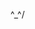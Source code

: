 \^_^/ 
<!---
<h3 align="center">
  Welcome to Aswin Sankar's profile!
  <img src="https://media.giphy.com/media/hvRJCLFzcasrR4ia7z/giphy.gif" width="28">
</h3>

👀:
![Profile View Counter](https://komarev.com/ghpvc/?username=aswin888)


🥳:
![Hits](https://hitcounter.pythonanywhere.com/count/tag.svg?url=https://github.com/aswin888/Python)

📊
<br/>
![Your Repository's Stats](https://github-readme-stats.vercel.app/api?username=aswin888&show_icons=true)

🐱‍💻
<br/>
![Your Repository's Stats](https://github-readme-stats.vercel.app/api/top-langs/?username=aswin888&theme=blue-green)

<br/>
![Jokes Card](https://readme-jokes.vercel.app/api)

## 🔥 Streak stats
[![GitHub Streak](https://github-readme-streak-stats.herokuapp.com?user=aswin888&theme=vue-dark)](https://git.io/streak-stats)

--->
